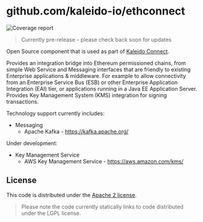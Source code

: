 # github.com/kaleido-io/ethconnect

![Coverage report](https://codecov.io/gh/kaleido-io/ethconnect/branch/master/graph/badge.svg)

> Currently pre-release - please check back soon for updates

Open Source component that is used as part of [Kaleido Connect](https://kaleido.io).

Provides an integration bridge into Ethereum permissioned chains, from simple
Web Service and Messaging interfaces that are friendly to existing Enterprise
applications & middleware.
For example to allow connectivity from an Enterprise Service Bus (ESB) or other
Enterprise Application Integration (EAI) tier, or applications running in a
Java EE Application Server.
Provides Key Management System (KMS) integration for signing transactions.

Technology support currently includes:
- Messaging
  - Apache Kafka - https://kafka.apache.org/

Under development:

- Key Management Service
  - AWS Key Management Service - https://aws.amazon.com/kms/

## License

This code is distributed under the [Apache 2 license](LICENSE).

> Please note the code currently statically links to code distributed under the
> LGPL license.

